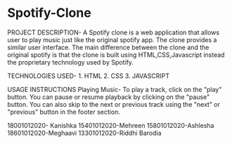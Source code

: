 # Spotify-Clone
PROJECT DESCRIPTION- A Spotify clone is a web application that allows user to play music just like the original spotify app. The clone provides a similar user interface. The main difference between the clone and the original spotify is that the clone is built using HTML,CSS,Javascript instead the proprietary technology used by Spotify.

TECHNOLOGIES USED- 1. HTML 
                   2. CSS
                   3. JAVASCRIPT

USAGE INSTRUCTIONS
Playing Music- To play a track, click on the "play" button. You can pause or resume playback by clicking on the "pause" button. You can also skip to the next or previous track using the "next" or "previous" button in the footer section.

18001012020- Kanishka
15401012020-Mehreen
15801012020-Ashlesha
18601012020-Meghaavi
13301012020-Riddhi Barodia
